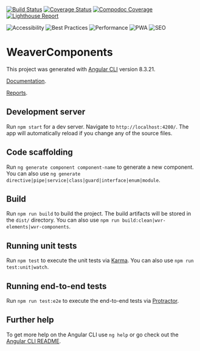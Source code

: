 [![Build Status](https://travis-ci.org/TAMULib/weaver-components.svg?branch=master)](https://travis-ci.org/TAMULib/weaver-components) 
[![Coverage Status](https://coveralls.io/repos/github/TAMULib/weaver-components/badge.svg?branch=master)](https://coveralls.io/github/TAMULib/weaver-components?branch=master) [![Compodoc Coverage](https://tamulib.github.io/weaver-components/development/images/coverage-badge-documentation.svg)](https://tamulib.github.io/weaver-components/development/coverage.html)
[![Lighthouse Report](dist/bundle/latest/assets/lighthouse.svg)](https://tamulib.github.io/weaver-components/lighthouse)
<p>
<img src="dist/bundle/latest/assets/accessibility.svg" alt="Accessibility" style="max-width:100%;">
<img src="dist/bundle/latest/assets/practices.svg" alt="Best Practices" style="max-width:100%;">
<img src="dist/bundle/latest/assets/performance.svg" alt="Performance" style="max-width:100%;">
<img src="dist/bundle/latest/assets/pwa.svg" alt="PWA" style="max-width:100%;">
<img src="dist/bundle/latest/assets/seo.svg" alt="SEO" style="max-width:100%;">
</p>


# WeaverComponents

This project was generated with [Angular CLI](https://github.com/angular/angular-cli) version 8.3.21.

[Documentation](https://tamulib.github.io/weaver-components/docs).

[Reports](https://tamulib.github.io/weaver-components/reports).

## Development server

Run `npm start` for a dev server. Navigate to `http://localhost:4200/`. The app will automatically reload if you change any of the source files.

## Code scaffolding

Run `ng generate component component-name` to generate a new component. You can also use `ng generate directive|pipe|service|class|guard|interface|enum|module`.

## Build

Run `npm run build` to build the project. The build artifacts will be stored in the `dist/` directory.
You can also use `npm run build:clean|wvr-elements|wvr-components`.

## Running unit tests

Run `npm test` to execute the unit tests via [Karma](https://karma-runner.github.io).
You can also use `npm run test:unit|watch`.

## Running end-to-end tests

Run `npm run test:e2e` to execute the end-to-end tests via [Protractor](http://www.protractortest.org/).

## Further help

To get more help on the Angular CLI use `ng help` or go check out the [Angular CLI README](https://github.com/angular/angular-cli/blob/master/README.md).
